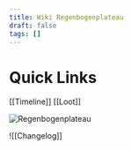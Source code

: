 ```yaml
---
title: Wiki Regenbogenplateau
draft: false
tags: []
---
```

# Quick Links

[[Timeline]]
[[Loot]]



![Regenbogenplateau](https://lh3.googleusercontent.com/d/10vRBH8OiAVdASbUaiYjgUovr7m1wQeN1)




![[Changelog]]